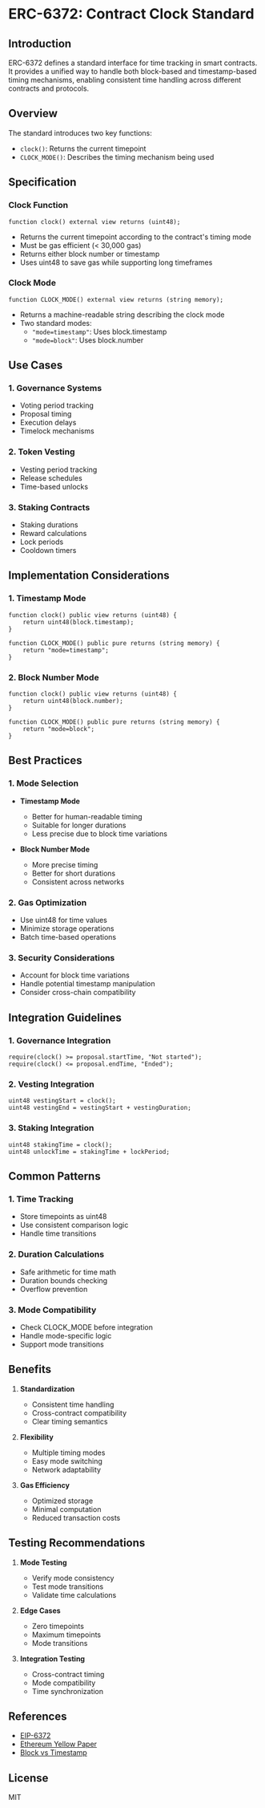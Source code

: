 # ERC-6372: Contract Clock Standard

## Introduction

ERC-6372 defines a standard interface for time tracking in smart contracts. It provides a unified way to handle both block-based and timestamp-based timing mechanisms, enabling consistent time handling across different contracts and protocols.

## Overview

The standard introduces two key functions:
- `clock()`: Returns the current timepoint
- `CLOCK_MODE()`: Describes the timing mechanism being used

## Specification

### Clock Function
```solidity
function clock() external view returns (uint48);
```
- Returns the current timepoint according to the contract's timing mode
- Must be gas efficient (< 30,000 gas)
- Returns either block number or timestamp
- Uses uint48 to save gas while supporting long timeframes

### Clock Mode
```solidity
function CLOCK_MODE() external view returns (string memory);
```
- Returns a machine-readable string describing the clock mode
- Two standard modes:
  - `"mode=timestamp"`: Uses block.timestamp
  - `"mode=block"`: Uses block.number

## Use Cases

### 1. Governance Systems
- Voting period tracking
- Proposal timing
- Execution delays
- Timelock mechanisms

### 2. Token Vesting
- Vesting period tracking
- Release schedules
- Time-based unlocks

### 3. Staking Contracts
- Staking durations
- Reward calculations
- Lock periods
- Cooldown timers

## Implementation Considerations

### 1. Timestamp Mode
```solidity
function clock() public view returns (uint48) {
    return uint48(block.timestamp);
}

function CLOCK_MODE() public pure returns (string memory) {
    return "mode=timestamp";
}
```

### 2. Block Number Mode
```solidity
function clock() public view returns (uint48) {
    return uint48(block.number);
}

function CLOCK_MODE() public pure returns (string memory) {
    return "mode=block";
}
```

## Best Practices

### 1. Mode Selection
- **Timestamp Mode**
  - Better for human-readable timing
  - Suitable for longer durations
  - Less precise due to block time variations
  
- **Block Number Mode**
  - More precise timing
  - Better for short durations
  - Consistent across networks

### 2. Gas Optimization
- Use uint48 for time values
- Minimize storage operations
- Batch time-based operations

### 3. Security Considerations
- Account for block time variations
- Handle potential timestamp manipulation
- Consider cross-chain compatibility

## Integration Guidelines

### 1. Governance Integration
```solidity
require(clock() >= proposal.startTime, "Not started");
require(clock() <= proposal.endTime, "Ended");
```

### 2. Vesting Integration
```solidity
uint48 vestingStart = clock();
uint48 vestingEnd = vestingStart + vestingDuration;
```

### 3. Staking Integration
```solidity
uint48 stakingTime = clock();
uint48 unlockTime = stakingTime + lockPeriod;
```

## Common Patterns

### 1. Time Tracking
- Store timepoints as uint48
- Use consistent comparison logic
- Handle time transitions

### 2. Duration Calculations
- Safe arithmetic for time math
- Duration bounds checking
- Overflow prevention

### 3. Mode Compatibility
- Check CLOCK_MODE before integration
- Handle mode-specific logic
- Support mode transitions

## Benefits

1. **Standardization**
   - Consistent time handling
   - Cross-contract compatibility
   - Clear timing semantics

2. **Flexibility**
   - Multiple timing modes
   - Easy mode switching
   - Network adaptability

3. **Gas Efficiency**
   - Optimized storage
   - Minimal computation
   - Reduced transaction costs

## Testing Recommendations

1. **Mode Testing**
   - Verify mode consistency
   - Test mode transitions
   - Validate time calculations

2. **Edge Cases**
   - Zero timepoints
   - Maximum timepoints
   - Mode transitions

3. **Integration Testing**
   - Cross-contract timing
   - Mode compatibility
   - Time synchronization

## References

- [EIP-6372](https://eips.ethereum.org/EIPS/eip-6372)
- [Ethereum Yellow Paper](https://ethereum.github.io/yellowpaper/paper.pdf)
- [Block vs Timestamp](https://ethereum.stackexchange.com/questions/413/can-a-contract-safely-rely-on-block-timestamp)

## License

MIT
